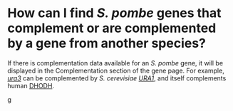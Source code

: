 # How can I find *S. pombe* genes that complement or are complemented by a gene from another species?
<!-- pombase_categories: Finding data,Using ontologies -->

If there is complementation data available for an *S. pombe* gene, it
will be displayed in the Complementation section of the gene page. For
example, [*ura3*](/spombe/result/SPAC57A10.12c) can be complemented by
*S. cerevisiae*
[*URA1*](http://www.yeastgenome.org/locus/S000001699/overview), and
itself complements human
[DHODH](http://www.genenames.org/cgi-bin/gene_symbol_report?hgnc_id=HGNC:2867).

<!-- To search for complementation annotations, use one of the "PBO"
filters in the [advanced search](/query) (see the
[documentation](/documentation/advanced-search) for help with
searching). The complementation descriptions are stored as entries in
the PBO internal ontology, so a search for PBO term names that match
"complements" or "complemented by" will retrieve genes with
complementation data curated. The most general term, "complementation"
(PBO:2000000) retrieves all genes that have any complementation
annotation.

Example queries:

-   [Genes with any complementation annotation     (PBO:2000000)](/spombe/query/builder?filter=37&value=%5B%7B%22param%22:%7B%22filter_1%22:%7B%22filter%22:%2223%22,%22query%22:%22PBO:2000000%22%7D%7D,%22filter_count%22:%221%22%7D%5D) 
-   [functionally complements S. cerevisiae URA1     (PBO:0011087)](/spombe/query/builder?filter=37&value=%5B%7B%22param%22:%7B%22filter_1%22:%7B%22filter%22:%2223%22,%22query%22:%22PBO:0011087%22%7D%7D,%22filter_count%22:%221%22%7D%5D) 
-->g

